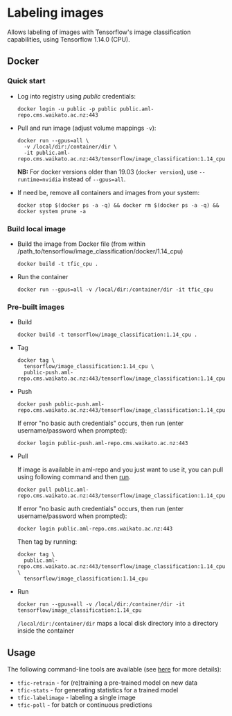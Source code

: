 # Labeling images

Allows labeling of images with Tensorflow's image classification capabilities, using Tensorflow 1.14.0 (CPU).

## Docker

### Quick start

* Log into registry using *public* credentials:

  ```commandline
  docker login -u public -p public public.aml-repo.cms.waikato.ac.nz:443 
  ```

* Pull and run image (adjust volume mappings `-v`):

  ```commandline
  docker run --gpus=all \
    -v /local/dir:/container/dir \
    -it public.aml-repo.cms.waikato.ac.nz:443/tensorflow/image_classification:1.14_cpu
  ```

  **NB:** For docker versions older than 19.03 (`docker version`), use `--runtime=nvidia` instead of `--gpus=all`.

* If need be, remove all containers and images from your system:

  ```commandline
  docker stop $(docker ps -a -q) && docker rm $(docker ps -a -q) && docker system prune -a
  ```


### Build local image

* Build the image from Docker file (from within /path_to/tensorflow/image_classification/docker/1.14_cpu)

  ```commandline
  docker build -t tfic_cpu .
  ```

* Run the container

  ```commandline
  docker run --gpus=all -v /local/dir:/container/dir -it tfic_cpu
  ```

### Pre-built images

* Build

  ```commandline
  docker build -t tensorflow/image_classification:1.14_cpu .
  ```
  
* Tag

  ```commandline
  docker tag \
    tensorflow/image_classification:1.14_cpu \
    public-push.aml-repo.cms.waikato.ac.nz:443/tensorflow/image_classification:1.14_cpu
  ```
  
* Push

  ```commandline
  docker push public-push.aml-repo.cms.waikato.ac.nz:443/tensorflow/image_classification:1.14_cpu
  ```
  If error "no basic auth credentials" occurs, then run (enter username/password when prompted):
  
  ```commandline
  docker login public-push.aml-repo.cms.waikato.ac.nz:443
  ```
  
* Pull

  If image is available in aml-repo and you just want to use it, you can pull using following command and then [run](#run).

  ```commandline
  docker pull public.aml-repo.cms.waikato.ac.nz:443/tensorflow/image_classification:1.14_cpu
  ```
  If error "no basic auth credentials" occurs, then run (enter username/password when prompted):
  
  ```commandline
  docker login public.aml-repo.cms.waikato.ac.nz:443
  ```
  Then tag by running:
  
  ```commandline
  docker tag \
    public.aml-repo.cms.waikato.ac.nz:443/tensorflow/image_classification:1.14_cpu \
    tensorflow/image_classification:1.14_cpu
  ```

* <a name="run">Run</a>

  ```commandline
  docker run --gpus=all -v /local/dir:/container/dir -it tensorflow/image_classification:1.14_cpu
  ```
  `/local/dir:/container/dir` maps a local disk directory into a directory inside the container


## Usage

The following command-line tools are available (see [here](../../README.md) for more details):

* `tfic-retrain` - for (re)training a pre-trained model on new data
* `tfic-stats` - for generating statistics for a trained model
* `tfic-labelimage` - labeling a single image
* `tfic-poll` - for batch or continuous predictions
  